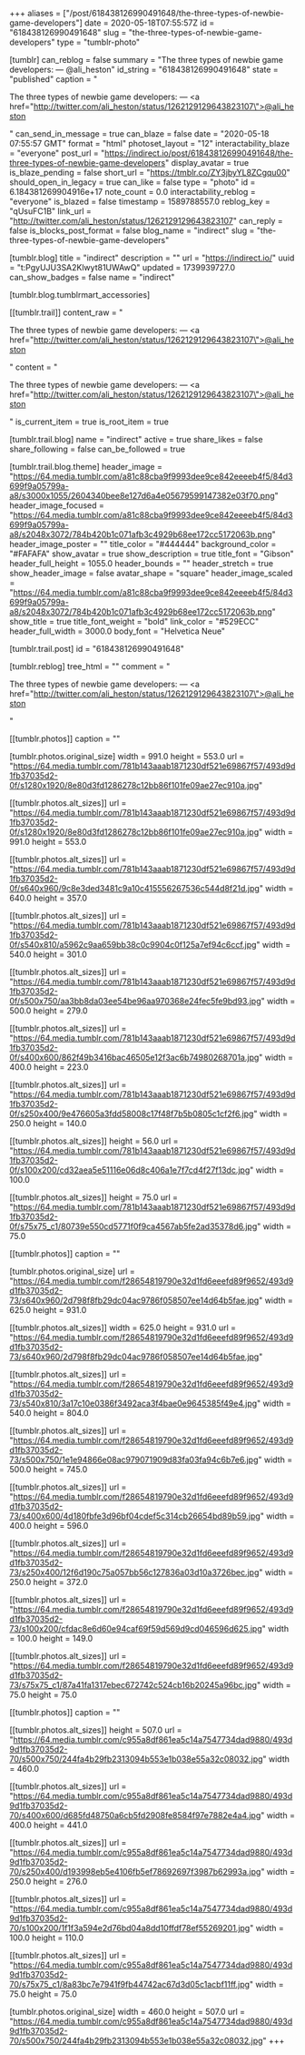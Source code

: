 +++
aliases = ["/post/618438126990491648/the-three-types-of-newbie-game-developers"]
date = 2020-05-18T07:55:57Z
id = "618438126990491648"
slug = "the-three-types-of-newbie-game-developers"
type = "tumblr-photo"

[tumblr]
can_reblog = false
summary = "The three types of newbie game developers: — @ali_heston"
id_string = "618438126990491648"
state = "published"
caption = "<p>The three types of newbie game developers: — <a href=\"http://twitter.com/ali_heston/status/1262129129643823107\">@ali_heston</a></p>"
can_send_in_message = true
can_blaze = false
date = "2020-05-18 07:55:57 GMT"
format = "html"
photoset_layout = "12"
interactability_blaze = "everyone"
post_url = "https://indirect.io/post/618438126990491648/the-three-types-of-newbie-game-developers"
display_avatar = true
is_blaze_pending = false
short_url = "https://tmblr.co/ZY3jbyYL8ZCgqu00"
should_open_in_legacy = true
can_like = false
type = "photo"
id = 6.184381269904916e+17
note_count = 0.0
interactability_reblog = "everyone"
is_blazed = false
timestamp = 1589788557.0
reblog_key = "qUsuFC1B"
link_url = "http://twitter.com/ali_heston/status/1262129129643823107"
can_reply = false
is_blocks_post_format = false
blog_name = "indirect"
slug = "the-three-types-of-newbie-game-developers"

[tumblr.blog]
title = "indirect"
description = ""
url = "https://indirect.io/"
uuid = "t:PgyUJU3SA2Klwyt81UWAwQ"
updated = 1739939727.0
can_show_badges = false
name = "indirect"

[tumblr.blog.tumblrmart_accessories]

[[tumblr.trail]]
content_raw = "<p>The three types of newbie game developers: — <a href=\"http://twitter.com/ali_heston/status/1262129129643823107\">@ali_heston</a></p>"
content = "<p>The three types of newbie game developers: &mdash; <a href=\"http://twitter.com/ali_heston/status/1262129129643823107\">@ali_heston</a></p>"
is_current_item = true
is_root_item = true

[tumblr.trail.blog]
name = "indirect"
active = true
share_likes = false
share_following = false
can_be_followed = true

[tumblr.trail.blog.theme]
header_image = "https://64.media.tumblr.com/a81c88cba9f9993dee9ce842eeeeb4f5/84d3699f9a05799a-a8/s3000x1055/2604340bee8e127d6a4e05679599147382e03f70.png"
header_image_focused = "https://64.media.tumblr.com/a81c88cba9f9993dee9ce842eeeeb4f5/84d3699f9a05799a-a8/s2048x3072/784b420b1c071afb3c4929b68ee172cc5172063b.png"
header_image_poster = ""
title_color = "#444444"
background_color = "#FAFAFA"
show_avatar = true
show_description = true
title_font = "Gibson"
header_full_height = 1055.0
header_bounds = ""
header_stretch = true
show_header_image = false
avatar_shape = "square"
header_image_scaled = "https://64.media.tumblr.com/a81c88cba9f9993dee9ce842eeeeb4f5/84d3699f9a05799a-a8/s2048x3072/784b420b1c071afb3c4929b68ee172cc5172063b.png"
show_title = true
title_font_weight = "bold"
link_color = "#529ECC"
header_full_width = 3000.0
body_font = "Helvetica Neue"

[tumblr.trail.post]
id = "618438126990491648"

[tumblr.reblog]
tree_html = ""
comment = "<p>The three types of newbie game developers: — <a href=\"http://twitter.com/ali_heston/status/1262129129643823107\">@ali_heston</a></p>"

[[tumblr.photos]]
caption = ""

[tumblr.photos.original_size]
width = 991.0
height = 553.0
url = "https://64.media.tumblr.com/781b143aaab1871230df521e69867f57/493d9d1fb37035d2-0f/s1280x1920/8e80d3fd1286278c12bb86f101fe09ae27ec910a.jpg"

[[tumblr.photos.alt_sizes]]
url = "https://64.media.tumblr.com/781b143aaab1871230df521e69867f57/493d9d1fb37035d2-0f/s1280x1920/8e80d3fd1286278c12bb86f101fe09ae27ec910a.jpg"
width = 991.0
height = 553.0

[[tumblr.photos.alt_sizes]]
url = "https://64.media.tumblr.com/781b143aaab1871230df521e69867f57/493d9d1fb37035d2-0f/s640x960/9c8e3ded3481c9a10c415556267536c544d8f21d.jpg"
width = 640.0
height = 357.0

[[tumblr.photos.alt_sizes]]
url = "https://64.media.tumblr.com/781b143aaab1871230df521e69867f57/493d9d1fb37035d2-0f/s540x810/a5962c9aa659bb38c0c9904c0f125a7ef94c6ccf.jpg"
width = 540.0
height = 301.0

[[tumblr.photos.alt_sizes]]
url = "https://64.media.tumblr.com/781b143aaab1871230df521e69867f57/493d9d1fb37035d2-0f/s500x750/aa3bb8da03ee54be96aa970368e24fec5fe9bd93.jpg"
width = 500.0
height = 279.0

[[tumblr.photos.alt_sizes]]
url = "https://64.media.tumblr.com/781b143aaab1871230df521e69867f57/493d9d1fb37035d2-0f/s400x600/862f49b3416bac46505e12f3ac6b74980268701a.jpg"
width = 400.0
height = 223.0

[[tumblr.photos.alt_sizes]]
url = "https://64.media.tumblr.com/781b143aaab1871230df521e69867f57/493d9d1fb37035d2-0f/s250x400/9e476605a3fdd58008c17f48f7b5b0805c1cf2f6.jpg"
width = 250.0
height = 140.0

[[tumblr.photos.alt_sizes]]
height = 56.0
url = "https://64.media.tumblr.com/781b143aaab1871230df521e69867f57/493d9d1fb37035d2-0f/s100x200/cd32aea5e51116e06d8c406a1e7f7cd4f27f13dc.jpg"
width = 100.0

[[tumblr.photos.alt_sizes]]
height = 75.0
url = "https://64.media.tumblr.com/781b143aaab1871230df521e69867f57/493d9d1fb37035d2-0f/s75x75_c1/80739e550cd5771f0f9ca4567ab5fe2ad35378d6.jpg"
width = 75.0

[[tumblr.photos]]
caption = ""

[tumblr.photos.original_size]
url = "https://64.media.tumblr.com/f28654819790e32d1fd6eeefd89f9652/493d9d1fb37035d2-73/s640x960/2d798f8fb29dc04ac9786f058507ee14d64b5fae.jpg"
width = 625.0
height = 931.0

[[tumblr.photos.alt_sizes]]
width = 625.0
height = 931.0
url = "https://64.media.tumblr.com/f28654819790e32d1fd6eeefd89f9652/493d9d1fb37035d2-73/s640x960/2d798f8fb29dc04ac9786f058507ee14d64b5fae.jpg"

[[tumblr.photos.alt_sizes]]
url = "https://64.media.tumblr.com/f28654819790e32d1fd6eeefd89f9652/493d9d1fb37035d2-73/s540x810/3a17c10e0386f3492aca3f4bae0e9645385f49e4.jpg"
width = 540.0
height = 804.0

[[tumblr.photos.alt_sizes]]
url = "https://64.media.tumblr.com/f28654819790e32d1fd6eeefd89f9652/493d9d1fb37035d2-73/s500x750/1e1e94866e08ac979071909d83fa03fa94c6b7e6.jpg"
width = 500.0
height = 745.0

[[tumblr.photos.alt_sizes]]
url = "https://64.media.tumblr.com/f28654819790e32d1fd6eeefd89f9652/493d9d1fb37035d2-73/s400x600/4d180fbfe3d96bf04cdef5c314cb26654bd89b59.jpg"
width = 400.0
height = 596.0

[[tumblr.photos.alt_sizes]]
url = "https://64.media.tumblr.com/f28654819790e32d1fd6eeefd89f9652/493d9d1fb37035d2-73/s250x400/12f6d190c75a057bb56c127836a03d10a3726bec.jpg"
width = 250.0
height = 372.0

[[tumblr.photos.alt_sizes]]
url = "https://64.media.tumblr.com/f28654819790e32d1fd6eeefd89f9652/493d9d1fb37035d2-73/s100x200/cfdac8e6d60e94caf69f59d569d9cd046596d625.jpg"
width = 100.0
height = 149.0

[[tumblr.photos.alt_sizes]]
url = "https://64.media.tumblr.com/f28654819790e32d1fd6eeefd89f9652/493d9d1fb37035d2-73/s75x75_c1/87a41fa1317ebec672742c524cb16b20245a96bc.jpg"
width = 75.0
height = 75.0

[[tumblr.photos]]
caption = ""

[[tumblr.photos.alt_sizes]]
height = 507.0
url = "https://64.media.tumblr.com/c955a8df861ea5c14a7547734dad9880/493d9d1fb37035d2-70/s500x750/244fa4b29fb2313094b553e1b038e55a32c08032.jpg"
width = 460.0

[[tumblr.photos.alt_sizes]]
url = "https://64.media.tumblr.com/c955a8df861ea5c14a7547734dad9880/493d9d1fb37035d2-70/s400x600/d685fd48750a6cb5fd2908fe8584f97e7882e4a4.jpg"
width = 400.0
height = 441.0

[[tumblr.photos.alt_sizes]]
url = "https://64.media.tumblr.com/c955a8df861ea5c14a7547734dad9880/493d9d1fb37035d2-70/s250x400/d193998eb5e4106fb5ef78692697f3987b62993a.jpg"
width = 250.0
height = 276.0

[[tumblr.photos.alt_sizes]]
url = "https://64.media.tumblr.com/c955a8df861ea5c14a7547734dad9880/493d9d1fb37035d2-70/s100x200/1f1f3a594e2d76bd04a8dd10ffdf78ef55269201.jpg"
width = 100.0
height = 110.0

[[tumblr.photos.alt_sizes]]
url = "https://64.media.tumblr.com/c955a8df861ea5c14a7547734dad9880/493d9d1fb37035d2-70/s75x75_c1/8a83bc7e7941f9fb44742ac67d3d05c1acbf11ff.jpg"
width = 75.0
height = 75.0

[tumblr.photos.original_size]
width = 460.0
height = 507.0
url = "https://64.media.tumblr.com/c955a8df861ea5c14a7547734dad9880/493d9d1fb37035d2-70/s500x750/244fa4b29fb2313094b553e1b038e55a32c08032.jpg"
+++
